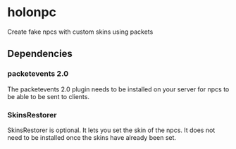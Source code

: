 # holonpc

Create fake npcs with custom skins using packets

## Dependencies

### packetevents 2.0

The packetevents 2.0 plugin needs to be installed on your server for npcs to be
able to be sent to clients.

### SkinsRestorer

SkinsRestorer is optional. It lets you set the skin of the npcs. It does not
need to be installed once the skins have already been set.
